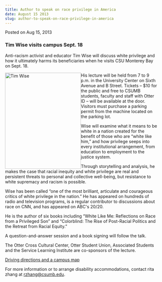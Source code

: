 ```yaml
---
title: Author to speak on race privilege in America
date: August 15 2013
slug: author-to-speak-on-race-privilege-in-america
---
```


 



<span class="date">Posted on Aug 15, 2013    </span>
<h3>Tim Wise visits campus Sept. 18</h3>
<p>Anti-racism activist and educator Tim Wise will discuss white
privilege and how it ultimately harms its beneficiaries when he
visits CSU Monterey Bay on Sept. 18.</p>
<p><img alt="Tim Wise" src="https://news.csumb.edu/sites/default/files/65/attachments/news/images/wise_photo.jpg" style="float:left; width:250px; height:317px">His lecture will be
held from 7 to 9 p.m. in the University Center on Sixth Avenue and
B Street. Tickets &#x2013; $10 for the public and free to CSUMB students,
faculty and staff with Otter ID &#x2013; will be available at the door.
Visitors must purchase a parking permit from the machine located on
the parking lot.&#xA0;</img></p>
<p>Wise will examine what it means to be white in a nation created
for the benefit of those who are &#x201C;white like him,&#x201D; and how
privilege seeps into every institutional arrangement, from
education to employment to the justice system.</p>
<p>Through storytelling and analysis, he makes the case that racial
inequity and white privilege are real and persistent threats to
personal and collective well-being, but resistance to white
supremacy and racism is possible.</p>
<p>Wise has been called &#x201C;one of the most brilliant, articulate and
courageous critics of white privilege in the nation.&#x201D; He has
appeared on hundreds of radio and television programs, is a regular
contributor to discussions about race on CNN, and has appeared on
ABC&apos;s 20/20.</p>
<p>He is the author of six books including &#x201C;White Like Me:
Reflections on Race from a Privileged Son&#x201D; and &#x201C;Colorblind: The
Rise of Post-Racial Politics and the Retreat from Racial
Equity.&#x201D;</p>
<p>A question-and-answer session and a book signing will follow the
talk.</p>
<p>The Otter Cross Cultural Center, Otter Student Union, Associated
Students and the Service Learning Institute are co-sponsors of the
lecture.</p>
<p><a href="csumb.edu/maps.html" rel="nofollow">Driving directions
and a campus map</a></p>
<p>For more information or to arrange disability accommodations,
contact rita zhang at <a href="mailto:rzhang@csumb.edu">rzhang@csumb.edu</a>.</p>





 

